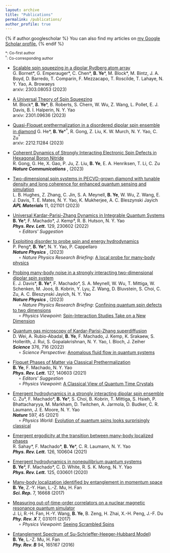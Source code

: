 ```yaml
---
layout: archive
title: "Publications"
permalink: /publications/
author_profile: true
---
```


{% if author.googlescholar %}
  You can also find my articles on <u><a href="{{author.googlescholar}}">my Google Scholar profile</a>.</u>
{% endif %}

<small>\*: Co-first author</small>  
<small>$^\dagger$: Co-corresponding author</small>

* [Scalable spin squeezing in a dipolar Rydberg atom array](https://arxiv.org/abs/2303.08053)  
G. Bornet\*, G. Emperauger\*, C. Chen\*, __B. Ye__\*, M. Block\*, M. Bintz, J. A. Boyd, D. Barredo, T. Comparin, F. Mezzacapo, T. Roscilde, T. Lahaye, N. Y. Yao, A. Browaeys  
arxiv: 2303.08053 (2023)

* [A Universal Theory of Spin Squeezing](https://arxiv.org/abs/2301.09636)  
M. Block\*, __B. Ye__\*, B. Roberts, S. Chern, W. Wu, Z. Wang, L. Pollet, E. J. Davis, B. I. Halperin, N. Y. Yao  
arxiv: 2301.09636 (2023)  

* [Quasi-Floquet prethermalization in a disordered dipolar spin ensemble in diamond](https://arxiv.org/abs/2212.11284) 
G. He\*, __B. Ye__\*$^\dagger$, R. Gong, Z. Liu, K. W. Murch, N. Y. Yao, C. Zu$^\dagger$  
arxiv: 2212.11284 (2023)  

* [Coherent Dynamics of Strongly Interacting Electronic Spin Defects in Hexagonal Boron Nitride](https://arxiv.org/abs/2210.11485)  
R. Gong, G. He, X. Gao, P. Ju, Z. Liu, __B. Ye__, E. A. Henriksen, T. Li, C. Zu  
__*Nature Communications*__ , (2023)  

* [Two-dimensional spin systems in PECVD-grown diamond with tunable density and long coherence for enhanced quantum sensing and simulation](https://pubs.aip.org/aip/apm/article/11/2/021101/2870857)  
L. B. Hughes, Z. Zhang, C. Jin, S. A. Meynell, __B. Ye__, W. Wu, Z. Wang, E. J. Davis, T. E. Mates, N. Y. Yao, K. Mukherjee, A. C. Bleszynski Jayich  
__*APL Materials*__ 11, 021101 (2023)  

* [Universal Kardar-Parisi-Zhang Dynamics in Integrable Quantum Systems](https://journals.aps.org/prl/abstract/10.1103/PhysRevLett.129.230602)  
__B. Ye__\*,  F. Machado\*, J. Kemp\*, R. B. Hutson, N. Y. Yao  
__*Phys. Rev. Lett.*__ 129, 230602 (2022)  
&emsp; $\circ$ *Editors' Suggestion*  

* [Exploiting disorder to probe spin and energy hydrodynamics](https://www.nature.com/articles/s41567-023-02024-4)  
P. Peng\*, __B. Ye__\*, N. Y. Yao, P. Cappellaro  
__*Nature Physics*__ , (2023)  
&emsp; $\circ$ *Nature Physics Research Briefing*: [A local probe for many-body physics](https://www.nature.com/articles/s41567-023-02051-1)  

* [Probing many-body noise in a strongly interacting two-dimensional dipolar spin system](https://www.nature.com/articles/s41567-023-01944-5)  
E. J. Davis\*, __B. Ye__\*,  F. Machado\*, S. A. Meynell, W. Wu, T. Mittiga, W. Schenken, M. Joos, B. Kobrin, Y. Lyu, Z. Wang, D. Bluvstein, S. Choi, C. Zu, A. C. Bleszynski Jayich, N. Y. Yao  
__*Nature Physics*__ , (2023)  
&emsp; $\circ$ *Nature Physics Research Briefing*: [Confining quantum spin defects to two dimensions](https://www.nature.com/articles/s41567-023-01947-2)  
&emsp; $\circ$ *Physics Viewpoint*: [Spin-Interaction Studies Take on a New Dimension](https://physics.aps.org/articles/v16/1)

* [Quantum gas microscopy of Kardar-Parisi-Zhang superdiffusion](https://www.science.org/doi/10.1126/science.abk2397)  
D. Wei, A. Rubio-Abadal, __B. Ye__, F. Machado, J. Kemp, K. Srakaew, S. Hollerith, J. Rui, S. Gopalakrishnan, N. Y. Yao, I. Bloch, J. Zeiher  
__*Science*__ 376, 716 (2022)  
&emsp; $\circ$ *Science Perspective*: [Anomalous fluid flow in quantum systems](https://www.science.org/doi/10.1126/science.abn6376)  

* [Floquet Phases of Matter via Classical Prethermalization](https://journals.aps.org/prl/abstract/10.1103/PhysRevLett.127.140603)  
__B. Ye__,  F. Machado, N. Y. Yao  
__*Phys. Rev. Lett.*__ 127, 140603 (2021)  
&emsp; $\circ$ *Editors' Suggestion*  
&emsp; $\circ$ *Physics Viewpoint*: [A Classical View of Quantum Time Crystals](https://physics.aps.org/articles/v14/132)

* [Emergent hydrodynamics in a strongly interacting dipolar spin ensemble](https://www.nature.com/articles/s41586-021-03763-1)  
C. Zu\*, F. Machado\*, __B. Ye__\*,  S. Choi, B. Kobrin, T. Mittiga, S. Hsieh, P. Bhattacharyya, M. Markham, D. Twitchen, A. Jarmola, D. Budker, C. R. Laumann, J. E. Moore, N. Y. Yao  
__*Nature*__ 597, 45 (2021)  
&emsp; $\circ$ *Physics World*: [Evolution of quantum spins looks surprisingly classical](https://physicsworld.com/a/evolution-of-quantum-spins-looks-surprisingly-classical/)

* [Emergent ergodicity at the transition between many-body localized phases](https://journals.aps.org/prl/abstract/10.1103/PhysRevLett.126.100604)   
R. Sahay\*, F. Machado\*, __B. Ye__\*,  C. R. Laumann, N. Y. Yao  
__*Phys. Rev. Lett.*__ 126, 100604 (2021)

* [Emergent hydrodynamics in nonequilibrium quantum systems](https://journals.aps.org/prl/abstract/10.1103/PhysRevLett.125.030601)  
__B. Ye__\*, F. Machado\*, C. D. White, R. S. K. Mong, N. Y. Yao  
__*Phys. Rev. Lett.*__ 125, 030601 (2020)

* [Many-body localization identified by entanglement in momentum space](https://www.nature.com/articles/s41598-017-16889-y)  
__B. Ye__, Z.-Y. Han, L.-Z. Mu, H. Fan  
__*Sci. Rep.*__ 7, 16668 (2017)

* [Measuring out-of-time-order correlators on a nuclear magnetic resonance quantum simulator](https://physics.aps.org/articles/v10/82)  
J. Li, R.-H. Fan, H.-Y. Wang, __B. Ye__, B. Zeng, H. Zhai, X.-H. Peng, J.-F. Du  
__*Phy. Rev. X*__ 7, 031011 (2017)  
&emsp; $\circ$ *Physics Viewpoint*: [Seeing Scrambled Spins](https://physics.aps.org/articles/v10/82)

* [Entanglement Spectrum of Su-Schrieffer-Heeger-Hubbard Model](http://journals.aps.org/prb/abstract/10.1103/PhysRevB.94.165167))  
__B. Ye__, L.-Z. Mu, H. Fan  
__*Phy. Rev. B*__ 94, 165167 (2016)

<!-- {% include base_path %}

{% for post in site.publications reversed %}
  {% include archive-single.html %}
{% endfor %} -->
